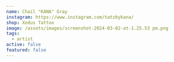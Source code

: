 ```yaml
---
name: Chail "KANA" Gray
instagram: https://www.instagram.com/tatzbykana/
shop: Xodus Tattoo
image: /assets/images/screenshot-2024-03-02-at-1.25.53 pm.png
tags:
  - artist
active: false
featured: false
---
```

